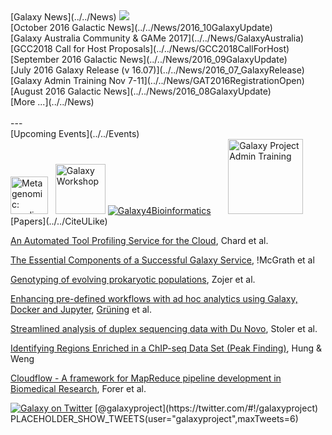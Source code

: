 <div class='bottomBoxHome'>


<div class='bottomBoxNews'>
<div class='bottomBoxSectionHeader'>[Galaxy News](../../News) <a href='http://feed43.com/galaxynews.xml'><img src='/Images/Icons/RSSIcon16x16.gif' /></a>
</div>
[October 2016 Galactic News](../../News/2016_10GalaxyUpdate)<br />
[Galaxy Australia Community & GAMe 2017](../../News/GalaxyAustralia)<br />
[GCC2018 Call for Host Proposals](../../News/GCC2018CallForHost)<br />
[September 2016 Galactic News](../../News/2016_09GalaxyUpdate)<br />
[July 2016 Galaxy Release (v 16.07)](../../News/2016_07_GalaxyRelease)<br />
[Galaxy Admin Training Nov 7-11](../../News/GAT2016RegistrationOpen)<br />
[August 2016 Galactic News](../../News/2016_08GalaxyUpdate)<br />
[More ...](../../News)<br />
<br />
---
<div class='bottomBoxSectionHeader'>[Upcoming Events](../../Events)</div>
<div class='center'>
<a href='http://bioinfo.genotoul.fr/index.php?id=34&tx_seminars_pi1%5BshowUid%5D=83'><img src='/Images/Logos/GenoToulLogo.png' alt='Metagenomic: amplicon analysis' height="60" /></a> &nbsp;
<a href='https://www.facebook.com/events/1593583060947735/'><img src='/Images/Logos/CBioVikingsTrans.png' alt='Galaxy Workshop' height="80" /></a>
<a href='http://www.france-bioinformatique.fr/en/evenements/galaxy4bioinformatics'><img src='/Images/Logos/IFBGalaxyWG.png' alt=' Galaxy4Bioinformatics'  /></a>
&nbsp;&nbsp;&nbsp;&nbsp;&nbsp;
<a href='/Events/AdminTraining2016'><img src='/Images/Logos/AdminTraining2016-500.png' alt='Galaxy Project Admin Training' width=120" /></a></div>
</div>


<div class='bottomBoxHighlight'>
<div class='bottomBoxSectionHeader'>[Papers](../../CiteULike)</div>

[An Automated Tool Profiling Service for the Cloud](http://dx.doi.org/10.1109/ccgrid.2016.57), Chard et al.

[The Essential Components of a Successful Galaxy Service](http://dx.doi.org/10.1007/s10723-016-9379-6), !McGrath et al

[Genotyping of evolving prokaryotic populations](https://peerj.com/preprints/2449/), Zojer et al.

[Enhancing pre-defined workflows with ad hoc analytics using Galaxy, Docker and Jupyter](http://dx.doi.org/10.1101/075457), [Grüning](../../BjoernGruening) et al.

[Streamlined analysis of duplex sequencing data with Du Novo](http://genomebiology.biomedcentral.com/articles/10.1186/s13059-016-1039-4), Stoler et al.

[Identifying Regions Enriched in a ChIP-seq Data Set (Peak Finding)](http://dx.doi.org/10.1101/pdb.prot093187), Hung & Weng 

[Cloudflow - A framework for MapReduce pipeline development in Biomedical Research](https://figshare.com/articles/Cloudflow_A_Framework_for_MapReduce_Pipeline_Development_in_Biomedical_Research/1424739), Forer et al.

</div> 


<div class='bottomBoxTwitter'>
<div class='bottomBoxSectionHeader'><a href='https://twitter.com/#!/galaxyproject'><img src='/Images/Logos/TwitterBirdTiny.png' alt='Galaxy on Twitter' /></a> [@galaxyproject](https://twitter.com/#!/galaxyproject)</div> PLACEHOLDER_SHOW_TWEETS(user="galaxyproject",maxTweets=6) 
</div>

</div>
